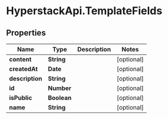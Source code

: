 # HyperstackApi.TemplateFields

## Properties

Name | Type | Description | Notes
------------ | ------------- | ------------- | -------------
**content** | **String** |  | [optional] 
**createdAt** | **Date** |  | [optional] 
**description** | **String** |  | [optional] 
**id** | **Number** |  | [optional] 
**isPublic** | **Boolean** |  | [optional] 
**name** | **String** |  | [optional] 


